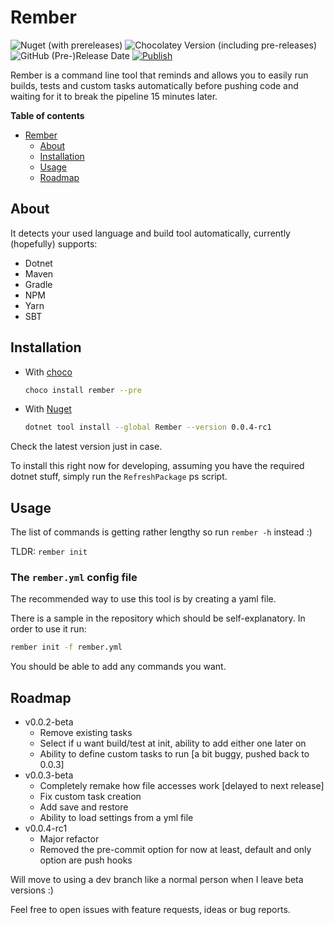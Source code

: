 # Rember

![Nuget (with prereleases)](https://img.shields.io/nuget/vpre/rember) ![Chocolatey Version (including pre-releases)](https://img.shields.io/chocolatey/v/rember?include_prereleases) ![GitHub (Pre-)Release Date](https://img.shields.io/github/release-date-pre/AntoniosBarotsis/rember) [![Publish](https://github.com/AntoniosBarotsis/Rember/actions/workflows/publish.yml/badge.svg)](https://github.com/AntoniosBarotsis/Rember/actions/workflows/publish.yml)

Rember is a command line tool that reminds and allows you to easily run builds, tests and custom tasks automatically
before
pushing code and waiting for it to break the pipeline 15 minutes later.

**Table of contents**

- [Rember](#rember)
    - [About](#about)
    - [Installation](#installation)
    - [Usage](#usage)
    - [Roadmap](#roadmap)

## About

It detects your used language and build tool automatically, currently (hopefully) supports:

- Dotnet
- Maven
- Gradle
- NPM
- Yarn
- SBT

## Installation

- With [choco](https://community.chocolatey.org/packages/Rember)
  ```sh
  choco install rember --pre
  ```

- With [Nuget](https://www.nuget.org/packages/Rember/)
  ```sh
  dotnet tool install --global Rember --version 0.0.4-rc1
  ```

Check the latest version just in case.

To install this right now for developing, assuming you have the required dotnet stuff, simply run the `RefreshPackage`
ps script.

## Usage

The list of commands is getting rather lengthy so run `rember -h` instead :)

TLDR: `rember init`

### The `rember.yml` config file

The recommended way to use this tool is by creating a yaml file.

There is a sample in the repository which should be self-explanatory. 
In order to use it run:

```sh
rember init -f rember.yml
```

You should be able to add any commands you want.

## Roadmap

- v0.0.2-beta
    - Remove existing tasks
    - Select if u want build/test at init, ability to add either one later on
    - Ability to define custom tasks to run [a bit buggy, pushed back to  0.0.3]
- v0.0.3-beta
    - Completely remake how file accesses work [delayed to next release]
    - Fix custom task creation
    - Add save and restore
    - Ability to load settings from a yml file
- v0.0.4-rc1
    - Major refactor
    - Removed the pre-commit option for now at least, default and only option are push hooks

Will move to using a dev branch like a normal person when I leave beta versions :)

Feel free to open issues with feature requests, ideas or bug reports.